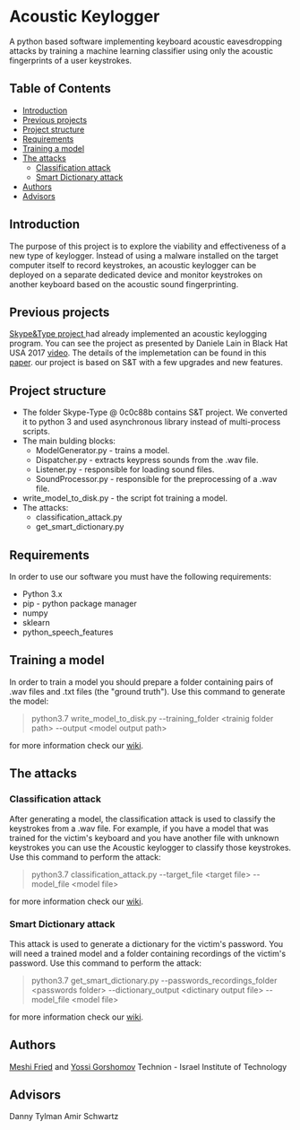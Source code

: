 # Acoustic Keylogger
A python based software implementing keyboard acoustic eavesdropping attacks by training a machine learning classifier using only the acoustic fingerprints of a user keystrokes.

## Table of Contents
- [Introduction](#introduction)
- [Previous projects](#previous-projects)
- [Project structure](#project-structure)
- [Requirements](#requirements)
- [Training a model](#training-a-model)
- [The attacks](#the-attacks)
    * [Classification attack](#classification-attack)
    * [Smart Dictionary attack](#smart-dictionary-attack)
- [Authors](#authors)
- [Advisors](#advisors)

## Introduction
The purpose of this project is to explore the viability and effectiveness of a new type of keylogger. Instead of using a malware installed on the target computer itself to record keystrokes, an acoustic keylogger can be deployed on a separate dedicated device and monitor keystrokes on another keyboard based on the acoustic sound fingerprinting.

## Previous projects
[Skype&Type project ](https://github.com/SPRITZ-Research-Group/Skype-Type) had already implemented an acoustic keylogging program. You can see the project as presented by Daniele Lain in Black Hat USA 2017 [video](https://www.youtube.com/watch?v=iD9Obu7NWso).
The details of the implemetation can be found in this [paper](https://arxiv.org/abs/1609.09359).
our project is based on S&T with a few upgrades and new features.

## Project structure
- The folder Skype-Type @ 0c0c88b contains S&T project. We converted it to python 3 and used asynchronous library instead of multi-process scripts.
- The main bulding blocks:
    * ModelGenerator.py - trains a model.
    * Dispatcher.py - extracts keypress sounds from the .wav file.
    * Listener.py - responsible for loading sound files.
    * SoundProcessor.py - responsible for the preprocessing of a .wav file.
- write_model_to_disk.py - the script fot training a model.
- The attacks:
    * classification_attack.py
    * get_smart_dictionary.py

## Requirements
In order to use our software you must have the following requirements:
- Python 3.x 
- pip - python package manager
- numpy
- sklearn
- python_speech_features

## Training a model
In order to train a model you should prepare a folder containing pairs of .wav files and .txt files (the "ground truth").
Use this command to generate the model:
> python3.7 write_model_to_disk.py --training_folder &lt;trainig folder path&gt; --output &lt;model output path&gt;

for more information check our [wiki](https://github.com/yossigor/AcousticKeylogger/wiki).

## The attacks

### Classification attack
After generating a model, the classification attack is used to classify the keystrokes from a .wav file. For example, if you have a model that was trained for the victim's keyboard and you have another file with unknown keystrokes you can use the Acoustic keylogger to classify those keystrokes.
Use this command to perform the attack:
> python3.7 classification_attack.py --target_file &lt;target file&gt; --model_file &lt;model file&gt;

for more information check our [wiki](https://github.com/yossigor/AcousticKeylogger/wiki).

### Smart Dictionary attack
This attack is used to generate a dictionary for the victim's password. You will need a trained model and a folder containing recordings of the victim's password.
Use this command to perform the attack:
> python3.7 get_smart_dictionary.py --passwords_recordings_folder &lt;passwords folder&gt; --dictionary_output &lt;dictinary output file&gt; --model_file &lt;model file&gt;

for more information check our [wiki](https://github.com/yossigor/AcousticKeylogger/wiki).

## Authors
[Meshi Fried](https://github.com/MeshiFried) and [Yossi Gorshomov](https://github.com/yossigor)
Technion - Israel Institute of Technology

## Advisors
Danny Tylman Amir Schwartz

